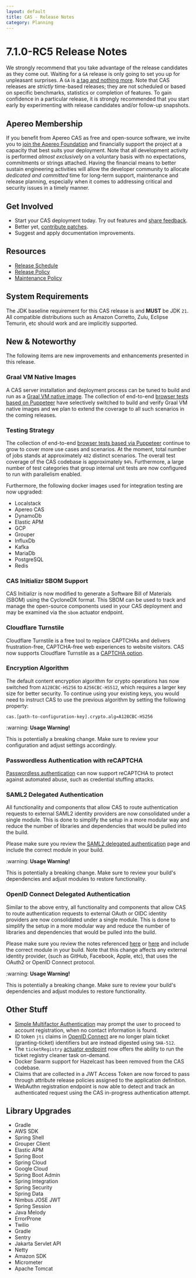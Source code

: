```yaml
---
layout: default
title: CAS - Release Notes
category: Planning
---
```


# 7.1.0-RC5 Release Notes

We strongly recommend that you take advantage of the release candidates as they come out. Waiting for a `GA` release is only going to set
you up for unpleasant surprises. A `GA` is [a tag and nothing more](https://apereo.github.io/2017/03/08/the-myth-of-ga-rel/). Note
that CAS releases are *strictly* time-based releases; they are not scheduled or based on specific benchmarks,
statistics or completion of features. To gain confidence in a particular
release, it is strongly recommended that you start early by experimenting with release candidates and/or follow-up snapshots.

## Apereo Membership

If you benefit from Apereo CAS as free and open-source software, we invite you
to [join the Apereo Foundation](https://www.apereo.org/content/apereo-membership)
and financially support the project at a capacity that best suits your deployment. Note that all development activity is performed
*almost exclusively* on a voluntary basis with no expectations, commitments or strings attached. Having the financial means to better
sustain engineering activities will allow the developer community to allocate *dedicated and committed* time for long-term support,
maintenance and release planning, especially when it comes to addressing critical and security issues in a timely manner.

## Get Involved

- Start your CAS deployment today. Try out features and [share feedback](/cas/Mailing-Lists.html).
- Better yet, [contribute patches](/cas/developer/Contributor-Guidelines.html).
- Suggest and apply documentation improvements.

## Resources

- [Release Schedule](https://github.com/apereo/cas/milestones)
- [Release Policy](/cas/developer/Release-Policy.html)
- [Maintenance Policy](/cas/developer/Maintenance-Policy.html)

## System Requirements

The JDK baseline requirement for this CAS release is and **MUST** be JDK `21`. All compatible distributions
such as Amazon Corretto, Zulu, Eclipse Temurin, etc should work and are implicitly supported.

## New & Noteworthy

The following items are new improvements and enhancements presented in this release.

### Graal VM Native Images

A CAS server installation and deployment process can be tuned to build and run
as a [Graal VM native image](../installation/GraalVM-NativeImage-Installation.html).
The collection of end-to-end [browser tests based on Puppeteer](../../developer/Test-Process.html) have selectively switched
to build and verify Graal VM native images and we plan to extend the coverage to all such scenarios in the coming releases.

### Testing Strategy

The collection of end-to-end [browser tests based via Puppeteer](../../developer/Test-Process.html) continue to grow to cover more use cases
and scenarios. At the moment, total number of jobs stands at approximately `482` distinct scenarios. The overall
test coverage of the CAS codebase is approximately `94%`. Furthermore, a large number of test categories that group internal unit tests
are now configured to run with parallelism enabled.
  
Furthermore, the following docker images used for integration testing are now upgraded:

- Localstack
- Apereo CAS
- DynamoDb
- Elastic APM
- GCP
- Grouper
- InfluxDb
- Kafka
- MariaDb
- PostgreSQL
- Redis

### CAS Initializr SBOM Support

CAS Initializr is now modified to generate a Software Bill of Materials (SBOM) using the CycloneDX format. This SBOM can be used to
track and manage the open-source components used in your CAS deployment and may be examined via the `sbom` actuator endpoint.
   
### Cloudflare Turnstile

Cloudflare Turnstile is a free tool to replace CAPTCHAs and delivers frustration-free, CAPTCHA-free web experiences 
to website visitors. CAS now supports Cloudflare Turnstile as a [CAPTCHA option](../integration/Configuring-Google-reCAPTCHA.html).

### Encryption Algorithm

The default content encryption algorithm for crypto operations has now switched from `A128CBC-HS256` to `A256CBC-HS512`, which requires a larger key size for better security.
To continue using your existing keys, you would need to instruct CAS to use the previous algorithm by setting the following property:

```properties
cas.[path-to-configuration-key].crypto.alg=A128CBC-HS256
```

<div class="alert alert-warning">:warning: <strong>Usage Warning!</strong><p>
This is potentially a breaking change. Make sure to review your configuration and adjust settings accordingly.
</p></div>

### Passwordless Authentication with reCAPTCHA

[Passwordless authentication](../authentication/Passwordless-Authentication.html) can now support reCAPTCHA to protect against automated abuse, 
such as credential stuffing attacks.

### SAML2 Delegated Authentication

All functionality and components that allow CAS to route authentication requests to external SAML2 identity providers are now consolidated under a single module.
This is done to simplify the setup in a more modular way and reduce the number of libraries and dependencies that would be pulled into the build.

Please make sure you review the [SAML2 delegated authentication](../integration/Delegate-Authentication-SAML.html) page and include the correct module in your build.

<div class="alert alert-warning">:warning: <strong>Usage Warning!</strong><p>
This is potentially a breaking change. Make sure to review your build's dependencies and adjust modules to restore functionality.
</p></div>

### OpenID Connect Delegated Authentication

Similar to the above entry, all functionality and components that allow CAS to route authentication requests to external OAuth or OIDC identity providers are now consolidated under a single module.
This is done to simplify the setup in a more modular way and reduce the number of libraries and dependencies that would be pulled into the build.

Please make sure you review the notes referenced [here](../integration/Delegate-Authentication-OAuth20.html) or [here](../integration/Delegate-Authentication-Generic-OpenID-Connect.html) 
and include the correct module in your build. Note that this change affects any external identity provider, (such as GitHub, Facebook, Apple, etc), that uses the OAuth2 or OpenID Connect protocol.

<div class="alert alert-warning">:warning: <strong>Usage Warning!</strong><p>
This is potentially a breaking change. Make sure to review your build's dependencies and adjust modules to restore functionality.
</p></div>

## Other Stuff

- [Simple Multifactor Authentication](../mfa/Simple-Multifactor-Authentication.html) may prompt the user to proceed to account registration, when no contact information is found.
- ID token `jti` claims in [OpenID Connect](../authentication/OIDC-Authentication.html) are no longer plain ticket (granting-ticket) identifiers but are instead digested using `SHA-512`.
- The `ticketRegistry` [actuator endpoint](../ticketing/Configuring-Ticketing-Components.html) now offers the ability to run the ticket registry cleaner task on-demand.
- Docker Swarm support for Hazelcast has been removed from the CAS codebase. 
- Claims that are collected in a JWT Access Token are now forced to pass through attribute release policies assigned to the application definition.
- WebAuthn registration endpoint is now able to detect and track an authenticated request using the CAS in-progress authentication attempt. 

## Library Upgrades

- Gradle
- AWS SDK
- Spring Shell
- Grouper Client
- Elastic APM
- Spring Boot
- Spring Cloud
- Google Cloud
- Spring Boot Admin
- Spring Integration
- Spring Security
- Spring Data
- Nimbus JOSE JWT
- Spring Session
- Java Melody
- ErrorProne
- Twilio
- Gradle
- Sentry
- Jakarta Servlet API
- Netty
- Amazon SDK
- Micrometer
- Apache Tomcat
